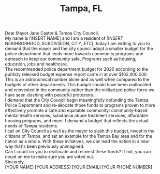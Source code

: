 ---
title: Tampa, FL
permalink: "/tampa"
name: Letter to City Council Members and Mayor Jane Castor
city: Tampa
state: FL
layout: email
recipients:
- jane.castor@tampagov.net
- tampacitycouncil@tampagov.net
- joseph.citro@tampagov.net
- charlie.miranda@tampagov.net
- john.dingfelder@tampagov.net
- bill.carlson@tampagov.net
- orlando.gudes@tampagov.net
- guido.maniscalco@tampagov.net
- luis.viera@tampagov.net
subject: Defund Tampa PD
body: |-
  Dear Mayor Jane Castor & Tampa City Council,

  My name is [INSERT NAME] and I am a resident of [INSERT NEIGHBORHOOD, SUBDIVISION, CITY, ETC], today I am writing to you to demand that the mayor and the city council adopt a smaller budget for the police department that lends more towards community programs and outreach to keep our community safe. Programs such as housing, education, jobs and healthcare.

  The recommended police department budget for 2020 according to the publicly released budget expense report came in at over $162,000,000. This is an astronomical number alone and as well when compared to the budgets of other departments. This budget should have been reallocated and reinvested in the community rather than the militarized police force we have seen clashing with peaceful protestors.

  I demand that the City Council begin meaningfully defunding the Tampa Police Department and re-allocate those funds to programs proven to more effectively promote a safe and equitable community: community-based mental health services, substance abuse treatment services, affordable housing programs, and more. I demand a budget that reflects the actual needs of Tampa residents.

  I call on City Council as well as the mayor to slash this budget, invest in the citizens of Tampa, and set an example for the Tampa Bay area and for the nation as a whole. With these initiatives, we can lead the nation in a new way that's been previously unimagined.

  Can I count on you to reallocate and reinvest these funds? If not, you can count on me to make sure you are voted out.

  Sincerely,

  [YOUR NAME]
  [YOUR ADDRESS]
  [YOUR EMAIL]
  [YOUR PHONE NUMBER]
---